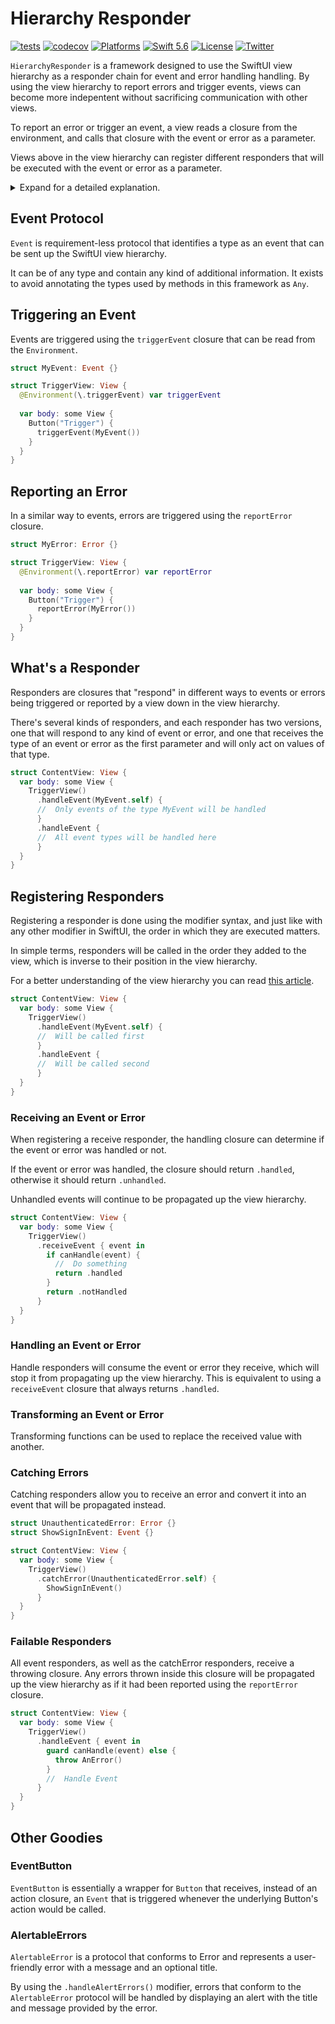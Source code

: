 # Hierarchy Responder

[![tests](https://github.com/EmilioPelaez/HierarchyResponder/actions/workflows/tests.yml/badge.svg)](https://github.com/EmilioPelaez/HierarchyResponder/actions/workflows/tests.yml)
[![codecov](https://codecov.io/gh/EmilioPelaez/HierarchyResponder/branch/main/graph/badge.svg?token=05Y9RYF45B)](https://codecov.io/gh/EmilioPelaez/HierarchyResponder)
[![Platforms](https://img.shields.io/badge/platforms-iOS%20|%20macOS%20|%20tvOS%20%20|%20watchOS-lightgray.svg)]()
[![Swift 5.6](https://img.shields.io/badge/swift-5.6-orange.svg?style=flat)](https://developer.apple.com/swift)
[![License](https://img.shields.io/badge/license-MIT-lightgrey.svg)](https://opensource.org/licenses/MIT)
[![Twitter](https://img.shields.io/badge/twitter-@emiliopelaez-blue.svg)](http://twitter.com/emiliopelaez)

`HierarchyResponder` is a framework designed to use the SwiftUI view hierarchy as a responder chain for event and error handling handling. By using the view hierarchy to report errors and trigger events, views can become more indepentent without sacrificing communication with other views.

To report an error or trigger an event, a view reads a closure from the environment, and calls that closure with the event or error as a parameter.

Views above in the view hierarchy can register different responders that will be executed with the event or error as a parameter.

<details>
  <summary>Expand for a detailed explanation.</summary>

A common pattern in SwiftUI is to pass action callbacks as closures that make their way down the view hierarchy as parameters in each view in the hierarchy. This, however, leads to views that receive these closures as parameters but make no use of them, besides passing them down.

In the simplified example below, `GridView` receives `selectionAction` as a parameter but never calls it. In a real-world application, there could be a lot more intermediate views, all of them carrying multiple parameters they only transport and don't use.

### Without HierarchyResponder

```swift
struct ParentView: View {
  @State var selection: Item?
  let items: [Item] = ...
  
  var body: some View {
    GridView(items: items, selectionAction: selectItem)
  }
  
  func selectItem(_ item: Item) {
    selection = item
  }
}

struct GridView: View {
  let items: [Item]
  let selectionAction: (Item) -> Void // <-
  
  var body: some View {
    ForEach(items) { item in
      ItemView(item: item, selectionAction: selectionAction)
    }
  }
}

struct ItemView: View {
  let item: Item
  let selectionAction: (Item) -> Void
  
  var body: some View {
    ItemPreview(_ item: Item)
      .onTapGesture {
        selectionAction(item)
      }
  }
}
```

By using the view hierarchy as a responder chain, the triggering of the event (or error) and the responding to it are isolated to the views that are active participants.

### With HierarchyResponder
```swift
struct ItemSelectionEvent: Event {
  let item: Item
}

struct ParentView: View {
  @State var selection: Item?
  let items: [Item] = ...
  
  var body: some View {
    GridView(items: items)
      .handleEvent(ItemSelectionEvent.self) {
        selection = $0.item
      }
  }
}

struct GridView: View {
  let items: [Item]
  
  var body: some View {
    ForEach(items) { item in
      ItemView(item: item)
    }
  }
}

struct ItemView: View {
  @Environment(\.triggerEvent) var triggerEvent
  let item: Item
  
  var body: some View {
    ItemPreview(_ item: Item)
      .onTapGesture {
        triggerEvent(ItemSelectionEvent(item: item))
      }
  }
}
```

For a longer explanation of this functionality, you can read [this article](https://betterprogramming.pub/building-a-responder-chain-using-the-swiftui-view-hierarchy-2a08df23689c).

</details>

## Event Protocol

`Event` is requirement-less protocol that identifies a type as an event that can be sent up the SwiftUI view hierarchy.

It can be of any type and contain any kind of additional information. It exists to avoid annotating the types used by methods in this framework as `Any`.

## Triggering an Event

Events are triggered using the `triggerEvent` closure that can be read from the `Environment`.

```swift
struct MyEvent: Event {}

struct TriggerView: View {
  @Environment(\.triggerEvent) var triggerEvent
  
  var body: some View {
    Button("Trigger") {
      triggerEvent(MyEvent())
    }
  }
}
```

## Reporting an Error

In a similar way to events, errors are triggered using the `reportError` closure.

```swift
struct MyError: Error {}

struct TriggerView: View {
  @Environment(\.reportError) var reportError
  
  var body: some View {
    Button("Trigger") {
      reportError(MyError())
    }
  }
}
```

## What's a Responder

Responders are closures that "respond" in different ways to events or errors being triggered or reported by a view down in the view hierarchy.

There's several kinds of responders, and each responder has two versions, one that will respond to any kind of event or error, and one that receives the type of an event or error as the first parameter and will only act on values of that type.

```swift
struct ContentView: View {
  var body: some View {
    TriggerView()
      .handleEvent(MyEvent.self) {
      //  Only events of the type MyEvent will be handled
      }
      .handleEvent {
      //  All event types will be handled here
      }
  }
}
```

## Registering Responders

Registering a responder is done using the modifier syntax, and just like with any other modifier in SwiftUI, the order in which they are executed matters.

In simple terms, responders will be called in the order they added to the view, which is inverse to their position in the view hierarchy.

For a better understanding of the view hierarchy you can read [this article](https://betterprogramming.pub/building-a-responder-chain-using-the-swiftui-view-hierarchy-2a08df23689c).

```swift
struct ContentView: View {
  var body: some View {
    TriggerView()
      .handleEvent(MyEvent.self) {
      //  Will be called first
      }
      .handleEvent {
      //  Will be called second
      }
  }
}
```

### Receiving an Event or Error

When registering a receive responder, the handling closure can determine if the event or error was handled or not.

If the event or error was handled, the closure should return `.handled`, otherwise it should return `.unhandled`.

Unhandled events will continue to be propagated up the view hierarchy.

```swift
struct ContentView: View {
  var body: some View {
    TriggerView()
      .receiveEvent { event in
        if canHandle(event) {
          //  Do something
          return .handled
        }
        return .notHandled
      }
  }
}
```

### Handling an Event or Error

Handle responders will consume the event or error they receive, which will stop it from propagating up the view hierarchy. This is equivalent to using a `receiveEvent` closure that always returns `.handled`.


### Transforming an Event or Error

Transforming functions can be used to replace the received value with another.

### Catching Errors

Catching responders allow you to receive an error and convert it into an event that will be propagated instead.

```swift
struct UnauthenticatedError: Error {}
struct ShowSignInEvent: Event {}

struct ContentView: View {
  var body: some View {
    TriggerView()
      .catchError(UnauthenticatedError.self) {
        ShowSignInEvent()
      }
  }
}
```

### Failable Responders

All event responders, as well as the catchError responders, receive a throwing closure. Any errors thrown inside this closure will be propagated up the view hierarchy as if it had been reported using the `reportError` closure.

```swift
struct ContentView: View {
  var body: some View {
    TriggerView()
      .handleEvent { event in
        guard canHandle(event) else {
          throw AnError()
        }
        //  Handle Event
      }
  }
}
```

## Other Goodies

### EventButton

`EventButton` is essentially a wrapper for `Button` that receives, instead of an action closure, an `Event` that is triggered whenever the underlying Button's action would be called.

### AlertableErrors

`AlertableError` is a protocol that conforms to Error and represents a user-friendly error with a message and an optional title.

By using the `.handleAlertErrors()` modifier, errors that conform to the `AlertableError` protocol will be handled by displaying an alert with the title and message provided by the error.

